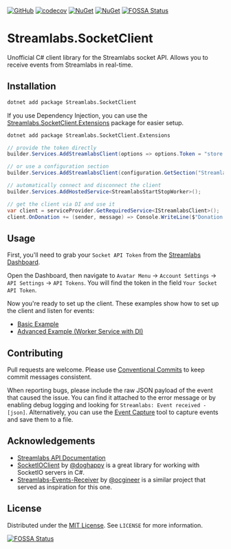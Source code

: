 [![GitHub](https://img.shields.io/github/license/meenzen/Streamlabs.SocketClient.svg)](https://github.com/meenzen/Streamlabs.SocketClient/blob/main/LICENSE)
[![codecov](https://codecov.io/gh/meenzen/Streamlabs.SocketClient/graph/badge.svg?token=OCF8O5TR2I)](https://codecov.io/gh/meenzen/Streamlabs.SocketClient)
[![NuGet](https://img.shields.io/nuget/v/Streamlabs.SocketClient.svg)](https://www.nuget.org/packages/Streamlabs.SocketClient)
[![NuGet](https://img.shields.io/nuget/dt/Streamlabs.SocketClient.svg)](https://www.nuget.org/packages/Streamlabs.SocketClient)
[![FOSSA Status](https://app.fossa.com/api/projects/git%2Bgithub.com%2Fmeenzen%2FStreamlabs.SocketClient.svg?type=shield)](https://app.fossa.com/projects/git%2Bgithub.com%2Fmeenzen%2FStreamlabs.SocketClient?ref=badge_shield)

# Streamlabs.SocketClient

Unofficial C# client library for the Streamlabs socket API. Allows you to receive events from Streamlabs in real-time.

## Installation

```bash
dotnet add package Streamlabs.SocketClient
```

If you use Dependency Injection, you can use the [Streamlabs.SocketClient.Extensions](https://www.nuget.org/packages/Streamlabs.SocketClient.Extensions) package for easier setup.

```bash
dotnet add package Streamlabs.SocketClient.Extensions
```

```csharp
// provide the token directly
builder.Services.AddStreamlabsClient(options => options.Token = "store your token somewhere safe");

// or use a configuration section
builder.Services.AddStreamlabsClient(configuration.GetSection("Streamlabs"));

// automatically connect and disconnect the client
builder.Services.AddHostedService<StreamlabsStartStopWorker>();

// get the client via DI and use it
var client = serviceProvider.GetRequiredService<IStreamlabsClient>();
client.OnDonation += (sender, message) => Console.WriteLine($"Donation Received: {message.FormattedAmount}");
```

## Usage

First, you'll need to grab your `Socket API Token` from the [Streamlabs Dashboard](https://streamlabs.com/dashboard/settings/api-settings).

Open the Dashboard, then navigate to `Avatar Menu` → `Account Settings` → `API Settings` → `API Tokens`.
You will find the token in the field `Your Socket API Token`.

Now you're ready to set up the client. These examples show how to set up the client and listen for events:

- [Basic Example](https://github.com/meenzen/Streamlabs.SocketClient/tree/main/src/Streamlabs.SocketClient.Example/Program.cs)
- [Advanced Example (Worker Service with DI)](https://github.com/meenzen/Streamlabs.SocketClient/tree/main/src/Streamlabs.SocketClient.AdvancedExample)

## Contributing

Pull requests are welcome. Please use [Conventional Commits](https://www.conventionalcommits.org/) to keep
commit messages consistent.

When reporting bugs, please include the raw JSON payload of the event that caused the issue. You can find it attached to
the error message or by enabling debug logging and looking for `Streamlabs: Event received - [json]`.
Alternatively, you can use the [Event Capture](https://github.com/meenzen/Streamlabs.SocketClient/tree/main/src/Streamlabs.EventCapture)
tool to capture events and save them to a file.

## Acknowledgements

- [Streamlabs API Documentation](https://dev.streamlabs.com/docs/socket-api)
- [SocketIOClient](https://github.com/doghappy/socket.io-client-csharp) by [@doghappy](https://github.com/doghappy) is a great library for working with SocketIO servers in C#.
- [Streamlabs-Events-Receiver](https://github.com/ocgineer/Streamlabs-Events-Receiver) by [@ocgineer](https://github.com/ocgineer) is a similar project that served as inspiration for this one.

## License

Distributed under the [MIT License](https://choosealicense.com/licenses/mit/). See `LICENSE` for more information.


[![FOSSA Status](https://app.fossa.com/api/projects/git%2Bgithub.com%2Fmeenzen%2FStreamlabs.SocketClient.svg?type=large)](https://app.fossa.com/projects/git%2Bgithub.com%2Fmeenzen%2FStreamlabs.SocketClient?ref=badge_large)

